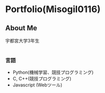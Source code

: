 # Portfolio(Misogil0116)
## About Me
宇都宮大学3年生<br>
<br>

### 言語
- Python(機械学習、競技プログラミング)<br>
- C, C++(競技プログラミング)<br>
- Javascript (Webツール)<br>
